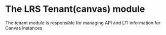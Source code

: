 # The LRS Tenant(canvas) module

The tenant module is responsible for managing API and LTI information
for Canvas instances
